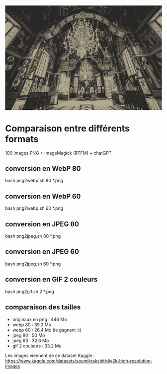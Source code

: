 ![GIF 2 couleurs](./gif-2-couleurs/0029.gif)

# Comparaison entre différents formats
100 images PNG + ImageMagick (RTFM) + chatGPT
## conversion en WebP 80
bash png2webp.sh 80 *.png
## conversion en WebP 60
bash png2webp.sh 60 *.png

## conversion en JPEG 80
bash png2jpeg.sh 80 *.png
## conversion en JPEG 60
bash png2jpeg.sh 60 *.png

## conversion en GIF 2 couleurs
bash png2gif.sh 2 *.png

## comparaison des tailles
- originaux en png : 446 Mo
- webp 80 : 39.3 Mo
- webp 60 : 26.4 Mo (le gagnant :)) 
- jpeg 80 : 50 Mo
- jpeg 60 : 32.6 Mo
- gif 2 couleurs : 33.2 Mo 

Les images viennent de ce dataset Kaggle :
https://www.kaggle.com/datasets/soumikrakshit/div2k-high-resolution-images
